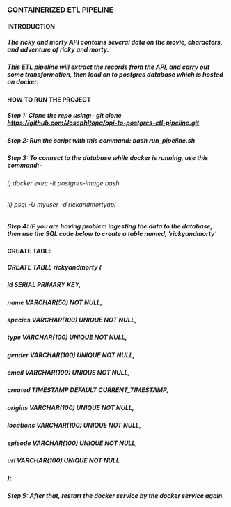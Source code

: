 ### CONTAINERIZED ETL PIPELINE
#### INTRODUCTION
##### The ricky and morty API contains several data on the movie, characters, and adventure of ricky and morty. 
##### This ETL pipeline will extract the records from the API, and carry out some transformation, then load on to postgres database which is hosted on docker.

#### HOW TO RUN THE PROJECT
##### Step 1: Clone the repo using:- git clone https://github.com/JosephItopa/api-to-postgres-etl-pipeline.git

##### Step 2: Run the script with this command: bash run_pipeline.sh

##### Step 3: To connect to the database while docker is running, use this command:- 
###### i) docker exec -it postgres-image bash
###### ii) psql -U myuser -d rickandmortyapi

##### Step 4: IF you are having problem ingesting the data to the database, then use the SQL code below to create a table named, 'rickyandmorty'
#### CREATE TABLE
##### CREATE TABLE rickyandmorty (
#####   id SERIAL PRIMARY KEY,
#####   name VARCHAR(50) NOT NULL,
#####   species VARCHAR(100) UNIQUE NOT NULL,
#####   type VARCHAR(100) UNIQUE NOT NULL,
#####   gender VARCHAR(100) UNIQUE NOT NULL,
#####   email VARCHAR(100) UNIQUE NOT NULL,
#####   created TIMESTAMP DEFAULT CURRENT_TIMESTAMP,
#####   origins VARCHAR(100) UNIQUE NOT NULL,
#####   locations VARCHAR(100) UNIQUE NOT NULL,
#####   episode VARCHAR(100) UNIQUE NOT NULL,
#####   url VARCHAR(100) UNIQUE NOT NULL
#####   );

##### Step 5: After that, restart the docker service by the docker service again. 